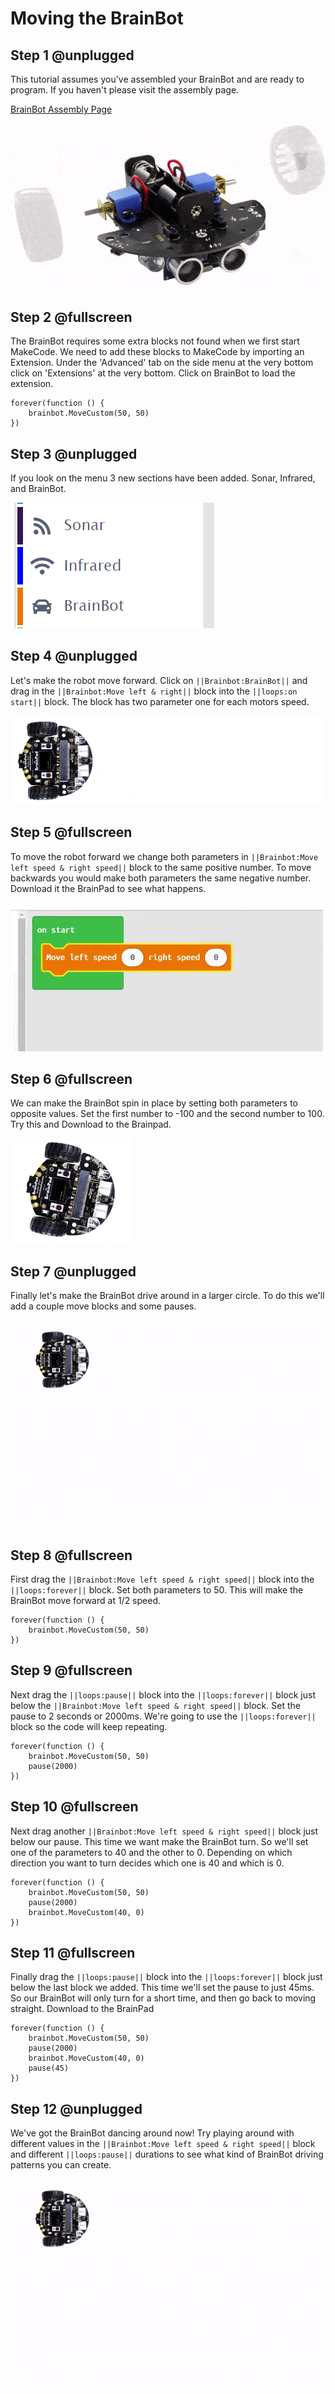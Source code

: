
# Moving the BrainBot

## Step 1 @unplugged

This tutorial assumes you've assembled your BrainBot and are ready to program. If you haven't please visit the assembly page. 

[BrainBot Assembly Page](https://www.brainpad.com/lessons/brainbot-assembly/)

![BrainPad buzzer image](../static/images/brainbotbuild.gif)

## Step 2 @fullscreen

The BrainBot requires some extra blocks not found when we first start MakeCode. We need to add these blocks to MakeCode by importing an Extension. Under the 'Advanced' tab on the side menu at the very bottom click on 'Extensions' at the very bottom. Click on BrainBot to load the extension. 

```blocks
forever(function () {
    brainbot.MoveCustom(50, 50)
})
```


## Step 3 @unplugged

If you look on the menu 3 new sections have been added. Sonar, Infrared, and BrainBot.

![BrainPad Brainbot](../static/images/brainbotblocks.jpg)

## Step 4 @unplugged

Let's make the robot move forward. Click on ``||Brainbot:BrainBot||`` and drag in the ``||Brainbot:Move left & right||`` block into the ``||loops:on start||`` block. The block has two parameter one for each motors speed. 

![BrainPad Brainbot](../static/images/brainbotMoveForward.gif)

## Step 5 @fullscreen

To move the robot forward we change both parameters in ``||Brainbot:Move left speed & right speed||`` block to the same positive number. To move backwards you would make both parameters the same negative number. Download it the BrainPad to see what happens. 

![BrainPad Brainbot](../static/images/robotspeed.gif)


## Step 6 @fullscreen

We can make the BrainBot spin in place by setting both parameters to opposite values. Set the first number to -100 and the second number to 100.
Try this and Download to the Brainpad. 

![BrainPad Brainbot](../static/images/spinning.gif)


## Step 7 @unplugged

Finally let's make the BrainBot drive around in a larger circle. To do this we'll add a couple move blocks and some pauses. 

![BrainPad Brainbot](../static/images/turning.gif)

## Step 8 @fullscreen

First drag the ``||Brainbot:Move left speed & right speed||`` block into the ``||loops:forever||`` block. Set both parameters to 50. This will make the BrainBot move forward at 1/2 speed. 

```blocks
forever(function () {
    brainbot.MoveCustom(50, 50)
})
```


## Step 9 @fullscreen

Next drag the ``||loops:pause||`` block into the ``||loops:forever||`` block just below the ``||Brainbot:Move left speed & right speed||`` block. Set the pause to 2 seconds or 2000ms. We're going to use the ``||loops:forever||`` block so the code will keep repeating. 

```blocks
forever(function () {
    brainbot.MoveCustom(50, 50)
    pause(2000)
})
```

## Step 10 @fullscreen

Next drag another ``||Brainbot:Move left speed & right speed||`` block just below our pause. This time we want make the BrainBot turn. So we'll set one of the parameters to 40 and the other to 0. Depending on which direction you want to turn decides which one is 40 and which is 0. 

```blocks
forever(function () {
    brainbot.MoveCustom(50, 50)
    pause(2000)
    brainbot.MoveCustom(40, 0)
})
```

## Step 11 @fullscreen

Finally drag the ``||loops:pause||`` block into the ``||loops:forever||`` block just below the last block we added. This time we'll set the pause to just 45ms. So our BrainBot will only turn for a short time, and then go back to moving straight. Download to the BrainPad

```blocks
forever(function () {
    brainbot.MoveCustom(50, 50)
    pause(2000)
    brainbot.MoveCustom(40, 0)
    pause(45)
})
```

## Step 12 @unplugged

We've got the BrainBot dancing around now! Try playing around with different values in the ``||Brainbot:Move left speed & right speed||`` block and different ``||loops:pause||`` durations to see what kind of BrainBot driving patterns you can create. 

![BrainPad Brainbot](../static/images/turning.gif) 